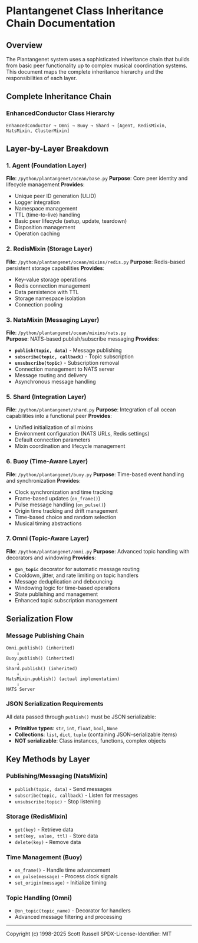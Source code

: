 # Plantangenet Class Inheritance Chain Documentation

## Overview

The Plantangenet system uses a sophisticated inheritance chain that builds from basic peer functionality up to complex musical coordination systems. This document maps the complete inheritance hierarchy and the responsibilities of each layer.

## Complete Inheritance Chain

### EnhancedConductor Class Hierarchy

```
EnhancedConductor → Omni → Buoy → Shard → [Agent, RedisMixin, NatsMixin, ClusterMixin]
```

## Layer-by-Layer Breakdown

### 1. Agent (Foundation Layer)
**File**: `/python/plantangenet/ocean/base.py`
**Purpose**: Core peer identity and lifecycle management
**Provides**:
- Unique peer ID generation (ULID)
- Logger integration  
- Namespace management
- TTL (time-to-live) handling
- Basic peer lifecycle (setup, update, teardown)
- Disposition management
- Operation caching

### 2. RedisMixin (Storage Layer)
**File**: `/python/plantangenet/ocean/mixins/redis.py`
**Purpose**: Redis-based persistent storage capabilities
**Provides**:
- Key-value storage operations
- Redis connection management
- Data persistence with TTL
- Storage namespace isolation
- Connection pooling

### 3. NatsMixin (Messaging Layer)
**File**: `/python/plantangenet/ocean/mixins/nats.py`  
**Purpose**: NATS-based publish/subscribe messaging
**Provides**:
- **`publish(topic, data)`** - Message publishing
- **`subscribe(topic, callback)`** - Topic subscription
- **`unsubscribe(topic)`** - Subscription removal
- Connection management to NATS server
- Message routing and delivery
- Asynchronous message handling

### 5. Shard (Integration Layer)
**File**: `/python/plantangenet/shard.py`
**Purpose**: Integration of all ocean capabilities into a functional peer
**Provides**:
- Unified initialization of all mixins
- Environment configuration (NATS URLs, Redis settings)
- Default connection parameters
- Mixin coordination and lifecycle management

### 6. Buoy (Time-Aware Layer)
**File**: `/python/plantangenet/buoy.py`
**Purpose**: Time-based event handling and synchronization
**Provides**:
- Clock synchronization and time tracking
- Frame-based updates (`on_frame()`)
- Pulse message handling (`on_pulse()`)
- Origin time tracking and drift management
- Time-based choice and random selection
- Musical timing abstractions

### 7. Omni (Topic-Aware Layer)  
**File**: `/python/plantangenet/omni.py`
**Purpose**: Advanced topic handling with decorators and windowing
**Provides**:
- **`@on_topic`** decorator for automatic message routing
- Cooldown, jitter, and rate limiting on topic handlers
- Message deduplication and debouncing
- Windowing logic for time-based operations
- State publishing and management
- Enhanced topic subscription management

## Serialization Flow

### Message Publishing Chain
```
Omni.publish() (inherited)
    ↓  
Buoy.publish() (inherited)
    ↓
Shard.publish() (inherited) 
    ↓
NatsMixin.publish() (actual implementation)
    ↓
NATS Server
```

### JSON Serialization Requirements

All data passed through `publish()` must be JSON serializable:
- **Primitive types**: `str`, `int`, `float`, `bool`, `None`
- **Collections**: `list`, `dict`, `tuple` (containing JSON-serializable items)
- **NOT serializable**: Class instances, functions, complex objects

## Key Methods by Layer

### Publishing/Messaging (NatsMixin)
- `publish(topic, data)` - Send messages
- `subscribe(topic, callback)` - Listen for messages  
- `unsubscribe(topic)` - Stop listening

### Storage (RedisMixin)
- `get(key)` - Retrieve data
- `set(key, value, ttl)` - Store data
- `delete(key)` - Remove data

### Time Management (Buoy)
- `on_frame()` - Handle time advancement
- `on_pulse(message)` - Process clock signals
- `set_origin(message)` - Initialize timing

### Topic Handling (Omni)
- `@on_topic(topic_name)` - Decorator for handlers
- Advanced message filtering and processing

---
Copyright (c) 1998-2025 Scott Russell
SPDX-License-Identifier: MIT 